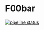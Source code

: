 # F00bar

[![pipeline status](https://gitlab.com/dnkl/f00bar/badges/master/pipeline.svg)](https://gitlab.com/dnkl/f00bar/commits/master)
